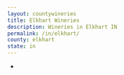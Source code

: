 ```yaml
---
layout: countywineries
title: Elkhart Wineries
description: Wineries in Elkhart IN
permalink: /in/elkhart/
county: elkhart
state: in
---
```

-
